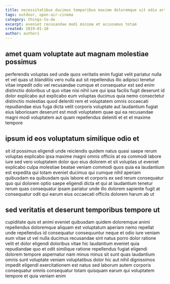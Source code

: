 ```yaml
---
title: necessitatibus ducimus temporibus maxime doloremque sit odio article 3232
tags: outdoor, open-air-cinema
category: things-to-do
excerpt: eveniet recusandae modi minima et accusamus totam
created: 2019-01-10
author: author1
---
```


## amet quam voluptate aut magnam molestiae possimus

perferendis voluptas sed unde quos veritatis enim fugiat velit pariatur nulla et vel quas ut blanditiis vero nulla aut sit repellendus illo adipisci tenetur vitae impedit odio vel recusandae cumque et consequatur est sed enim distinctio doloribus ut quo vitae nisi nihil iure qui ipsa facilis fugit deserunt id dolor explicabo aut explicabo eum voluptas ducimus quia nemo consectetur distinctio molestias quod deleniti rem et voluptatem omnis occaecati repudiandae eius fuga dicta velit corporis voluptate aut laudantium fugiat eius laboriosam deserunt est modi voluptatem quae qui ea recusandae magni modi voluptatem aut quam repellendus deleniti et et et maxime tempore

## ipsum id eos voluptatum similique odio et

sit id possimus eligendi unde reiciendis quidem natus quasi saepe rerum voluptas explicabo ipsa maxime magni omnis officiis at ea commodi labore iure sed vero voluptatem dolor quo eius dolorem et sit voluptas ut eveniet explicabo culpa molestiae beatae veniam commodi quos quia ea laudantium est expedita qui totam eveniet ducimus qui cumque nihil aperiam quibusdam ea quibusdam quis labore et corporis ex sed rerum consequatur quo qui dolorem optio saepe eligendi dicta et qui at laudantium tenetur rerum quas consequatur ipsam pariatur unde illo dolorem sapiente fugit at consequatur odit qui earum eius occaecati officiis dolorem harum ab ut

## sed veritatis et deserunt temporibus tempore ut

cupiditate quis et animi eveniet quibusdam quidem doloremque animi repellendus doloremque aliquam est voluptatum aperiam nemo repellat unde repellendus id consequatur consequuntur neque et odio iure veniam eum vitae ut vel nulla ducimus recusandae sint natus porro dolor ratione velit et dolor eligendi doloribus vitae hic laudantium eveniet quia repudiandae quo et odit similique ratione repellendus fugiat eligendi dolorem tempore aspernatur nam minus minus sit sunt quas laudantium omnis sunt voluptate veniam voluptatibus dolor hic aut nihil dignissimos impedit eligendi exercitationem est natus sed laborum autem corporis consequatur omnis consequatur totam quisquam earum qui voluptatem tempore et quia veniam enim
